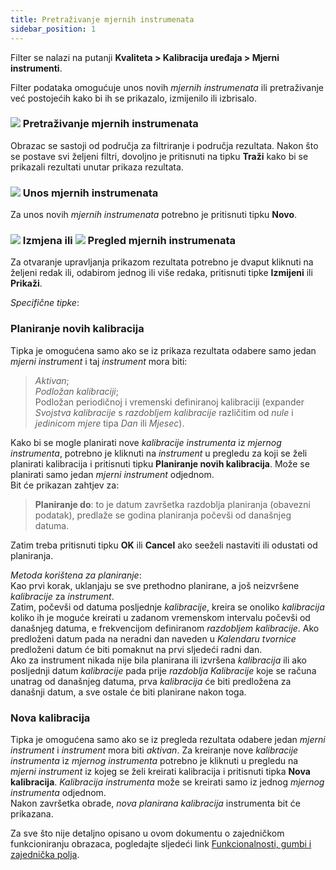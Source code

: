 ```yaml
---
title: Pretraživanje mjernih instrumenata
sidebar_position: 1
---
```


Filter se nalazi na putanji **Kvaliteta > Kalibracija uređaja > Mjerni instrumenti**.   

Filter podataka omogućuje unos novih *mjernih instrumenata* ili pretraživanje već postojećih kako bi ih se prikazalo, izmijenilo ili izbrisalo.   

### ![](/img/neutral/common/search.png) Pretraživanje mjernih instrumenata

Obrazac se sastoji od područja za filtriranje i područja rezultata. Nakon što se postave svi željeni filtri, dovoljno je pritisnuti na tipku **Traži** kako bi se prikazali rezultati unutar prikaza rezultata.  

### ![](/img/neutral/common/new.png) Unos mjernih instrumenata

Za unos novih *mjernih instrumenata* potrebno je pritisnuti tipku **Novo**.   

### ![](/img/neutral/common/edit.png) Izmjena ili ![](/img/neutral/common/view.png) Pregled mjernih instrumenata

Za otvaranje upravljanja prikazom rezultata potrebno je dvaput kliknuti na željeni redak ili, odabirom jednog ili više redaka, pritisnuti tipke **Izmijeni** ili **Prikaži**.   

*Specifične tipke*: 

### Planiranje novih kalibracija

Tipka je omogućеna samo ako se iz prikaza rezultata odabere samo jedan *mjerni instrument* i taj *instrument* mora biti:    
> *Aktivan*;   
> *Podložan kalibraciji*;   
> Podložan periodičnoj i vremenski definiranoj kalibraciji (expander *Svojstva kalibracije* s *razdobljem kalibracije* različitim od *nule* i *jedinicom mjere* tipa *Dan* ili *Mjesec*).   

Kako bi se mogle planirati nove *kalibracije instrumenta* iz *mjernog instrumenta*, potrebno je kliknuti na *instrument* u pregledu za koji se želi planirati kalibracija i pritisnuti tipku **Planiranje novih kalibracija**. Može se planirati samo jedan *mjerni instrument* odjednom.    
Bit će prikazan zahtjev za:   
> **Planiranje do**: to je datum završetka razdoblja planiranja (obavezni podatak), predlaže se godina planiranja počevši od današnjeg datuma.   

Zatim treba pritisnuti tipku **OK** ili **Cancel** ako seeželi nastaviti ili odustati od planiranja.   

*Metoda korištena za planiranje*:   
Kao prvi korak, uklanjaju se sve prethodno planirane, a još neizvršene *kalibracije* za *instrument*.  
Zatim, počevši od datuma posljednje *kalibracije*, kreira se onoliko *kalibracija* koliko ih je moguće kreirati u zadanom vremenskom intervalu počevši od današnjeg datuma, e frekvencijom definiranom *razdobljem kalibracije*. Ako predloženi datum pada na neradni dan naveden u *Kalendaru tvornice* predloženi datum će biti pomaknut na prvi sljedeći radni dan.   
Ako za instrument nikada nije bila planirana ili izvršena *kalibracija* ili ako posljednji datum *kalibracije* pada prije *razdoblja Kalibracije* koje se računa unatrag od današnjeg datuma, prva *kalibracija* će biti predložena za današnji datum, a sve ostale će biti planirane nakon toga.

### Nova kalibracija

Tipka je omogućena samo ako se iz pregleda rezultata odabere jedan *mjerni instrument* i *instrument* mora biti *aktivan*. 
Za kreiranje nove *kalibracije instrumenta* iz *mjernog instrumenta* potrebno je kliknuti u pregledu na *mjerni instrument* iz kojeg se želi kreirati kalibracija i pritisnuti tipka **Nova kalibracija**. *Kalibracija instrumenta* može se kreirati samo iz jednog *mjernog instrumenta* odjednom.   
Nakon završetka obrade, *nova planirana kalibracija* instrumenta bit će prikazana.    


Za sve što nije detaljno opisano u ovom dokumentu o zajedničkom funkcioniranju obrazaca, pogledajte sljedeći link [Funkcionalnosti, gumbi i zajednička polja](/docs/guide/common).